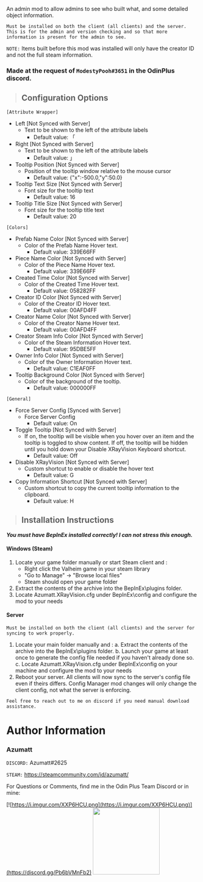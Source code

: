 An admin mod to allow admins to see who built what, and some detailed object information.

`Must be installed on both the client (all clients) and the server. This is for the admin and version checking and so that more information is present for the admin to see.`

`NOTE:` Items built before this mod was installed will only have the creator ID and not the full steam information.

### Made at the request of `ModestyPooh#3651` in the OdinPlus discord.

> ## Configuration Options
`[Attribute Wrapper]`

* Left [Not Synced with Server]
    * Text to be shown to the left of the attribute labels
        * Default value: 「
* Right [Not Synced with Server]
    * Text to be shown to the left of the attribute labels
        * Default value: 」
* Tooltip Position [Not Synced with Server]
    * Position of the tooltip window relative to the mouse cursor
        * Default value: {"x":-500.0,"y":50.0}
* Tooltip Text Size [Not Synced with Server]
    * Font size for the tooltip text
        * Default value: 16
* Tooltip Title Size [Not Synced with Server]
    * Font size for the tooltip title text
        * Default value: 20

`[Colors]`

* Prefab Name Color [Not Synced with Server]
    * Color of the Prefab Name Hover text.
        * Default value: 339E66FF
* Piece Name Color [Not Synced with Server]
    * Color of the Piece Name Hover text.
        * Default value: 339E66FF
* Created Time Color [Not Synced with Server]
    * Color of the Created Time Hover text.
        * Default value: 058282FF
* Creator ID Color [Not Synced with Server]
    * Color of the Creator ID Hover text.
        * Default value: 00AFD4FF
* Creator Name Color [Not Synced with Server]
    * Color of the Creator Name Hover text.
        * Default value: 00AFD4FF
* Creator Steam Info Color [Not Synced with Server]
    * Color of the Steam Information Hover text.
        * Default value: 95DBE5FF
* Owner Info Color [Not Synced with Server]
    * Color of the Owner Information Hover text.
        * Default value: C1EAF0FF
* Tooltip Background Color [Not Synced with Server]
    * Color of the background of the tooltip.
        * Default value: 000000FF

`[General]`

* Force Server Config [Synced with Server]
    * Force Server Config
        * Default value: On
* Toggle Tooltip [Not Synced with Server]
    * If on, the tooltip will be visible when you hover over an item and the tooltip is toggled to show content. If off, the tooltip will be hidden until you hold down your Disable XRayVision Keyboard shortcut.
        * Default value: Off
* Disable XRayVision [Not Synced with Server]
    * Custom shortcut to enable or disable the hover text
        * Default value: G
* Copy Information Shortcut [Not Synced with Server]
    * Custom shortcut to copy the current tooltip information to the clipboard.
        * Default value: H

> ## Installation Instructions
***You must have BepInEx installed correctly! I can not stress this enough.***

#### Windows (Steam)

1. Locate your game folder manually or start Steam client and :
    * Right click the Valheim game in your steam library
    * "Go to Manage" -> "Browse local files"
    * Steam should open your game folder
2. Extract the contents of the archive into the BepInEx\plugins folder.
3. Locate Azumatt.XRayVision.cfg under BepInEx\config and configure the mod to your needs

#### Server

`Must be installed on both the client (all clients) and the server for syncing to work properly.`

1. Locate your main folder manually and :
   a. Extract the contents of the archive into the BepInEx\plugins folder.
   b. Launch your game at least once to generate the config file needed if you haven't already done so.
   c. Locate Azumatt.XRayVision.cfg under BepInEx\config on your machine and configure the mod to your needs
2. Reboot your server. All clients will now sync to the server's config file even if theirs differs. Config Manager mod
   changes will only change the client config, not what the server is enforcing.

`Feel free to reach out to me on discord if you need manual download assistance.`

# Author Information

### Azumatt

`DISCORD:` Azumatt#2625

`STEAM:` https://steamcommunity.com/id/azumatt/

For Questions or Comments, find me in the Odin Plus Team Discord or in mine:

[![https://i.imgur.com/XXP6HCU.png](https://i.imgur.com/XXP6HCU.png)](https://discord.gg/Pb6bVMnFb2)
<a href="https://discord.gg/pdHgy6Bsng"><img src="https://i.imgur.com/Xlcbmm9.png" href="https://discord.gg/pdHgy6Bsng" width="175" height="175"></a>